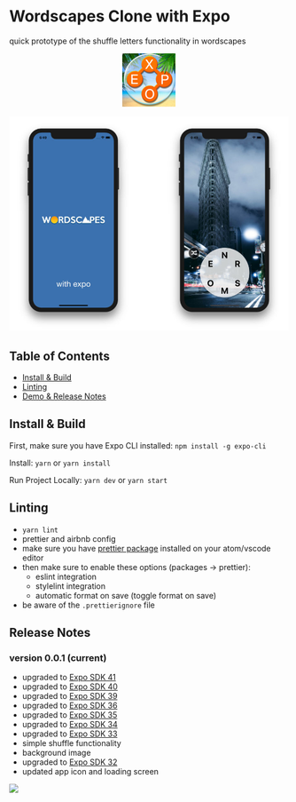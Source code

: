 # Wordscapes Clone with Expo

quick prototype of the shuffle letters functionality in wordscapes

<p align="center">
  <img src="assets/icon.png?raw=true" width="96" />
</p>

<p align="center">
  <img src="screenshots/screenshare-2.jpg?raw=true" />
</p>

## Table of Contents

- [Install & Build](#install--build)
- [Linting](#linting)
- [Demo & Release Notes](#release-notes)

## Install & Build

First, make sure you have Expo CLI installed: `npm install -g expo-cli`

Install: `yarn` or `yarn install`

Run Project Locally: `yarn dev` or `yarn start`

## Linting

- `yarn lint`
- prettier and airbnb config
- make sure you have [prettier package](https://atom.io/packages/prettier-atom) installed on your atom/vscode editor
- then make sure to enable these options (packages → prettier):
  - eslint integration
  - stylelint integration
  - automatic format on save (toggle format on save)
- be aware of the `.prettierignore` file

## Release Notes

### version 0.0.1 (current)

- upgraded to [Expo SDK 41](https://blog.expo.io/expo-sdk-41-12cc5232f2ef)
- upgraded to [Expo SDK 40](https://blog.expo.io/expo-sdk-40-is-now-available-d4d73e67da33)
- upgraded to [Expo SDK 39](https://blog.expo.io/expo-sdk-39-is-now-available-4c10aa825e3f)
- upgraded to [Expo SDK 36](https://blog.expo.io/expo-sdk-36-is-now-available-b91897b437fe)
- upgraded to [Expo SDK 35](https://blog.expo.io/expo-sdk-35-is-now-available-beee0dfafbf4)
- upgraded to [Expo SDK 34](https://blog.expo.io/expo-sdk-34-is-now-available-4f7825239319)
- upgraded to [Expo SDK 33](https://blog.expo.io/expo-sdk-v33-0-0-is-now-available-52d1c99dfe4c)
- simple shuffle functionality
- background image
- upgraded to [Expo SDK 32](https://blog.expo.io/expo-sdk-v32-0-0-is-now-available-6b78f92a6c52)
- updated app icon and loading screen

<p align="left">
  <img src="screenshots/expo-wordscapes-0.0.1.gif?raw=true" width="320" />
</p>
